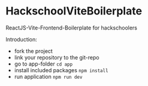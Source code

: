 # HackschoolViteBoilerplate
ReactJS-Vite-Frontend-Boilerplate for hackschoolers

Introduction:

- fork the project
- link your repository to the git-repo
- go to app-folder `cd app`
- install included packages `npm install`
- run application `npm run dev`
